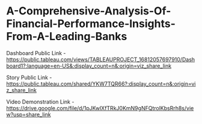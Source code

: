 # A-Comprehensive-Analysis-Of-Financial-Performance-Insights-From-A-Leading-Banks


Dashboard Public Link - https://public.tableau.com/views/TABLEAUPROJECT_16812057697910/Dashboard1?:language=en-US&:display_count=n&:origin=viz_share_link

Story Public Link - https://public.tableau.com/shared/YKW7TQR66?:display_count=n&:origin=viz_share_link

Video Demonstration Link - https://drive.google.com/file/d/1pJKwlXfTRkJ0KmN9gNFQtrolKbsRrh8s/view?usp=share_link
